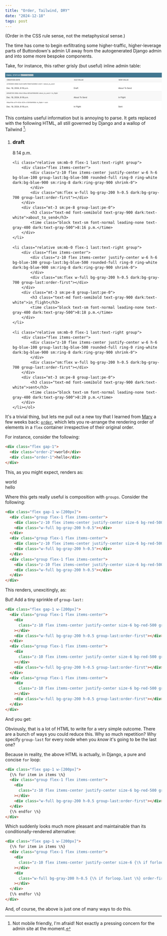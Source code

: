 ```yaml
---
title: "Order, Tailwind, DRY"
date: "2024-12-18"
tags: post
---
```


(Order in the CSS rule sense, not the metaphysical sense.)

The time has come to begin exfiltrating some higher-traffic, higher-leverage parts of Buttondown's admin UI away from the autogenerated Django admin and into some more bespoke components.

Take, for instance, this rather grisly (but useful) inline admin table:

![](/img/django-admin.png)

This contains useful information but is annoying to parse. It gets replaced with the following HTML, all still governed by Django and a wallop of Tailwind [^1]:

<div class="not-prose">
<ol class="items-center sm:flex ml-0 list-none p-4 border border-solid border-gray-300">
    <li class="relative sm:mb-0 flex-1">
        <div class="flex items-center">
            <div class="z-10 flex items-center justify-center w-6 h-6 bg-blue-100 rounded-full ring-0 ring-white dark:bg-blue-900 sm:ring-8 dark:ring-gray-900 shrink-0">
            </div>
            <div class="sm:flex w-full bg-gray-200 h-0.5 dark:bg-gray-700"></div>
        </div>
        <div class="mt-3 sm:pe-8">
            <h3 class="text-md font-semibold text-gray-900 dark:text-white">draft</h3>
            <time class="block text-sm font-normal leading-none text-gray-400 dark:text-gray-500">8:14 p.m.</time>
        </div>
    </li>

    <li class="relative sm:mb-0 flex-1 last:text-right group">
        <div class="flex items-center">
            <div class="z-10 flex items-center justify-center w-6 h-6 bg-blue-100 group-last:bg-blue-500 rounded-full ring-0 ring-white dark:bg-blue-900 sm:ring-8 dark:ring-gray-900 shrink-0">
            </div>
            <div class="sm:flex w-full bg-gray-200 h-0.5 dark:bg-gray-700 group-last:order-first"></div>
        </div>
        <div class="mt-3 sm:pe-8 group-last:pe-0">
            <h3 class="text-md font-semibold text-gray-900 dark:text-white">about_to_send</h3>
            <time class="block text-sm font-normal leading-none text-gray-400 dark:text-gray-500">8:16 p.m.</time>
        </div>
    </li>

    <li class="relative sm:mb-0 flex-1 last:text-right group">
        <div class="flex items-center">
            <div class="z-10 flex items-center justify-center w-6 h-6 bg-blue-100 group-last:bg-blue-500 rounded-full ring-0 ring-white dark:bg-blue-900 sm:ring-8 dark:ring-gray-900 shrink-0">
            </div>
            <div class="sm:flex w-full bg-gray-200 h-0.5 dark:bg-gray-700 group-last:order-first"></div>
        </div>
        <div class="mt-3 sm:pe-8 group-last:pe-0">
            <h3 class="text-md font-semibold text-gray-900 dark:text-white">in_flight</h3>
            <time class="block text-sm font-normal leading-none text-gray-400 dark:text-gray-500">8:18 p.m.</time>
        </div>
    </li>

    <li class="relative sm:mb-0 flex-1 last:text-right group">
        <div class="flex items-center">
            <div class="z-10 flex items-center justify-center w-6 h-6 bg-blue-100 group-last:bg-blue-500 rounded-full ring-0 ring-white dark:bg-blue-900 sm:ring-8 dark:ring-gray-900 shrink-0">
            </div>
            <div class="sm:flex w-full bg-gray-200 h-0.5 dark:bg-gray-700 group-last:order-first"></div>
        </div>
        <div class="mt-3 sm:pe-8 group-last:pe-0">
            <h3 class="text-md font-semibold text-gray-900 dark:text-white">sent</h3>
            <time class="block text-sm font-normal leading-none text-gray-400 dark:text-gray-500">8:20 p.m.</time>
        </div>
    </li></ol>

</div>

It's a trivial thing, but lets me pull out a new toy that I learned from [Mary](https://mary.my.id/) a few weeks back: [`order`](https://tailwindcss.com/docs/order), which lets you re-arrange the rendering order of elements in a `flex` container irrespective of their original order.

For instance, consider the following:

```html
<div class="flex gap-1">
  <div class="order-2">world</div>
  <div class="order-1">hello</div>
</div>
```

This, as you might expect, renders as:

<div class="flex gap-1">
    <div style="order: 2">world</div>
    <div style="order: 1">hello</div>
</div>

Where this gets really useful is composition with `groups`. Consider the following:

```html
<div class="flex gap-1 w-[200px]">
  <div class="group flex-1 flex items-center">
    <div class="z-10 flex items-center justify-center size-6 bg-red-500"></div>
    <div class="w-full bg-gray-200 h-0.5"></div>
  </div>
  <div class="group flex-1 flex items-center">
    <div class="z-10 flex items-center justify-center size-6 bg-red-500"></div>
    <div class="w-full bg-gray-200 h-0.5"></div>
  </div>
  <div class="group flex-1 flex items-center">
    <div class="z-10 flex items-center justify-center size-6 bg-red-500"></div>
    <div class="w-full bg-gray-200 h-0.5"></div>
  </div>
</div>
```

This renders, unexcitingly, as:

<div class="flex gap-1 w-[200px]">
  <div class="group flex-1 flex items-center">
    <div class="z-10 flex items-center justify-center size-6 bg-red-500"></div>
    <div class="w-full bg-gray-200 h-0.5"></div>
  </div>
  <div class="group flex-1 flex items-center">
    <div class="z-10 flex items-center justify-center size-6 bg-red-500"></div>
    <div class="w-full bg-gray-200 h-0.5"></div>
  </div>
  <div class="group flex-1 flex items-center">
    <div class="z-10 flex items-center justify-center size-6 bg-red-500"></div>
    <div class="w-full bg-gray-200 h-0.5"></div>
  </div>
</div>

But! Add a tiny sprinkle of `group-last:`

```html
<div class="flex gap-1 w-[200px]">
  <div class="group flex-1 flex items-center">
    <div
      class="z-10 flex items-center justify-center size-6 bg-red-500 group-last:bg-blue-500"
    ></div>
    <div class="w-full bg-gray-200 h-0.5 group-last:order-first"></div>
  </div>
  <div class="group flex-1 flex items-center">
    <div
      class="z-10 flex items-center justify-center size-6 bg-red-500 group-last:bg-blue-500"
    ></div>
    <div class="w-full bg-gray-200 h-0.5 group-last:order-first"></div>
  </div>
  <div class="group flex-1 flex items-center">
    <div
      class="z-10 flex items-center justify-center size-6 bg-red-500 group-last:bg-blue-500"
    ></div>
    <div class="w-full bg-gray-200 h-0.5 group-last:order-first"></div>
  </div>
</div>
```

And you get:

<div class="flex gap-1 w-[200px]">
  <div class="group flex-1 flex items-center">
    <div class="z-10 flex items-center justify-center size-6 bg-red-500 group-last:bg-blue-500"></div>
    <div class="w-full bg-gray-200 h-0.5 group-last:order-first"></div>
  </div>
  <div class="group flex-1 flex items-center">
    <div class="z-10 flex items-center justify-center size-6 bg-red-500 group-last:bg-blue-500"></div>
    <div class="w-full bg-gray-200 h-0.5 group-last:order-first"></div>
  </div>
  <div class="group flex-1 flex items-center">
    <div class="z-10 flex items-center justify-center size-6 bg-red-500 group-last:bg-blue-500"></div>
    <div class="w-full bg-gray-200 h-0.5 group-last:order-first"></div>
  </div>
</div>

Obviously, that is a lot of HTML to write for a very simple outcome. There are a bunch of ways you could reduce this. Why so much repetition? Why specify `group-last` for every node when you _know_ it's going to be the last one?

Because in reality, the above HTML is actually, in Django, a pure and concise `for` loop:

```html
<div class="flex gap-1 w-[200px]">
  {\% for item in items \%}
  <div class="group flex-1 flex items-center">
    <div
      class="z-10 flex items-center justify-center size-6 bg-red-500 group-last:bg-blue-500"
    ></div>
    <div class="w-full bg-gray-200 h-0.5 group-last:order-first"></div>
  </div>
  {\% endfor \%}
</div>
```

Which suddenly looks much more pleasant and maintainable than its conditionally-rendered alternative:

```html
<div class="flex gap-1 w-[200px]">
  {\% for item in items \%}
  <div class="group flex-1 flex items-center">
    <div
      class="z-10 flex items-center justify-center size-6 {\% if forloop.last \%} bg-blue-500 {\% else \%} bg-red-500 {\% endif \%}"
    ></div>
    <div
      class="w-full bg-gray-200 h-0.5 {\% if forloop.last \%} order-first {\% endif \%}"
    ></div>
  </div>
  {\% endfor \%}
</div>
```

And, of course, the above is just one of many ways to do this.

[^1]: Not mobile friendly, I'm afraid! Not exactly a pressing concern for the admin site at the moment.
